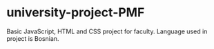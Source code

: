 # university-project-PMF
Basic JavaScript, HTML and CSS project for faculty. Language used in project is Bosnian.
